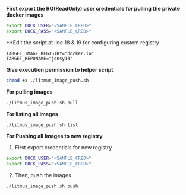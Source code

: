 **First export the RO(ReadOnly) user credentials for pulling the private docker images**

```BASH
export DOCK_USER="<SAMPLE_CRED>"
export DOCK_PASS="<SAMPLE_CRED>"
```

**Edit the script at line 18 & 19 for configuring custom registry
```
TARGET_IMAGE_REGISTRY="docker.io"
TARGET_REPONAME="jonsy13"
```

**Give execution permission to helper script**
```BASH
chmod +x ./litmus_image_push.sh
```
**For pulling images**

```BASH
./litmus_image_push.sh pull
```

**For listing all images**

```BASH
./litmus_image_push.sh list
```

**For Pushing all Images to new registry**

1. First export credentials for new registry

```BASH
export DOCK_USER="<SAMPLE_CRED>"
export DOCK_PASS="<SAMPLE_CRED>"
```

2. Then, push the images

```BASH
./litmus_image_push.sh push
```